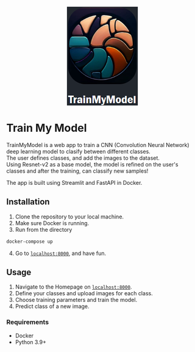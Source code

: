 <p align="center">
  <img src="res/img/logo.png" />
</p>

# Train My Model
TrainMyModel is a web app to train a CNN (Convolution Neural Network) deep learning model to clasify between different classes.  
The user defines classes, and add the images to the dataset.  
Using Resnet-v2 as a base model, the model is refined on the user's classes and after the training, can classify new samples!

The app is built using Streamlit and FastAPI in Docker.  

## Installation
1. Clone the repository to your local machine.
2. Make sure Docker is running.
3. Run from the directory 
```bash
docker-compose up
```
4. Go to [`localhost:8000`](http://localhost:8000), and have fun.

## Usage
1. Navigate to the Homepage on [`localhost:8000`](http://localhost:8000).
2. Define your classes and upload images for each class.
3. Choose training parameters and train the model.
4. Predict class of a new image.

### Requirements
- Docker
- Python 3.9+

